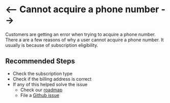 <properties
	pageTitle="Cannot acquire a phone number"
	description="Cannot acquire a phone number"
	infoBubbleText="Cannot acquire a phone number"
	service="Microsoft.Communication/CommunicationServices"
	resource="SMS, Calling, Development and Authentication"
	ownershipId="AzureCommunicationServices"
	authors="AriZavala2"
	ms.author="arzavala"
	articleId="acs-acquire-phone-number"
	selfHelpType="diagnostics"
	cloudEnvironments="Public"
	diagnosticScenario="acs-acquire-phone-number"
/>

# <-- Cannot acquire a phone number -->

<!--issueDescription-->
Customers are getting an error when trying to acquire a phone number. There a are a few reasons of why a user cannot acquire a phone number. 
It usually is because of subscription eligibility. 

<!--/issueDescription-->

## **Recommended Steps**

* Check the subscription type
* Check if the billing address is correct
* If any of this helped solve the issue
	* Check our [roadmap](https://github.com/Azure/Communication/issues)
	* File a [Github issue](https://github.com/Azure/Communication/issues) 
